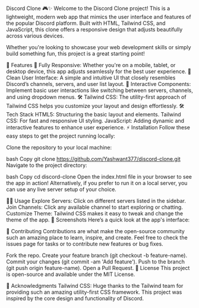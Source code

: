 Discord Clone 🎮✨
Welcome to the Discord Clone project! This is a lightweight, modern web app that mimics the user interface and features of the popular Discord platform. Built with HTML, Tailwind CSS, and JavaScript, this clone offers a responsive design that adjusts beautifully across various devices.

Whether you're looking to showcase your web development skills or simply build something fun, this project is a great starting point!

🚀 Features
📱 Fully Responsive: Whether you're on a mobile, tablet, or desktop device, this app adjusts seamlessly for the best user experience.
🎨 Clean User Interface: A simple and intuitive UI that closely resembles Discord’s channels, servers, and user list layout.
🔄 Interactive Components: Implement basic user interactions like switching between servers, channels, and using dropdown menus.
🛠️ Tailwind CSS: The utility-first approach of Tailwind CSS helps you customize your layout and design effortlessly.
🛠️ Tech Stack
HTML5: Structuring the basic layout and elements.
Tailwind CSS: For fast and responsive UI styling.
JavaScript: Adding dynamic and interactive features to enhance user experience.
⚡ Installation
Follow these easy steps to get the project running locally:

Clone the repository to your local machine:

bash
Copy
git clone https://github.com/Yashwant377/discord-clone.git
Navigate to the project directory:

bash
Copy
cd discord-clone
Open the index.html file in your browser to see the app in action! Alternatively, if you prefer to run it on a local server, you can use any live server setup of your choice.

👨‍💻 Usage
Explore Servers: Click on different servers listed in the sidebar.
Join Channels: Click any available channel to start exploring or chatting.
Customize Theme: Tailwind CSS makes it easy to tweak and change the theme of the app.
📸 Screenshots
Here’s a quick look at the app's interface:


🤝 Contributing
Contributions are what make the open-source community such an amazing place to learn, inspire, and create. Feel free to check the issues page for tasks or to contribute new features or bug fixes.

Fork the repo.
Create your feature branch (git checkout -b feature-name).
Commit your changes (git commit -am 'Add feature').
Push to the branch (git push origin feature-name).
Open a Pull Request.
📝 License
This project is open-source and available under the MIT License.

🙏 Acknowledgments
Tailwind CSS: Huge thanks to the Tailwind team for providing such an amazing utility-first CSS framework.
This project was inspired by the core design and functionality of Discord.
